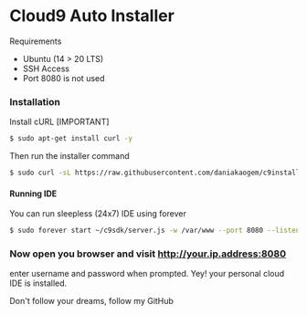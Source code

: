 # Cloud9 Auto Installer

Requirements

  - Ubuntu (14 > 20 LTS)
  - SSH Access
  - Port 8080 is not used


### Installation

Install cURL [IMPORTANT]

```sh
$ sudo apt-get install curl -y
```

Then run the installer command
```sh
$ sudo curl -sL https://raw.githubusercontent.com/daniakaogem/c9installer/master/installer.sh -o c9installer.sh && sudo bash c9installer.sh
```

#### Running IDE

You can run sleepless (24x7) IDE using forever

```sh
$ sudo forever start ~/c9sdk/server.js -w /var/www --port 8080 --listen 0.0.0.0 --auth <username>:<password>
```


### Now open you browser and visit http://your.ip.address:8080
enter username and password when prompted. Yey! your personal cloud IDE is installed.


Don't follow your dreams, follow my GitHub
